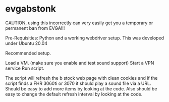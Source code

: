 # evgabstonk

CAUTION, using this incorrectly can very easily get you a temporary or permanent ban from EVGA!!!

Pre-Requisities:  Python and a working webdriver setup.  This was developed under Ubuntu 20.04  

Recommended setup.

Load a VM.  (make sure you enable and test sound support)
Start a VPN service
Run script.

The script will refresh the b stock web page with clean cookies and if the script finds a FHR 3060ti or 3070 it should play a sound file via a URL.  Should be easy to add more items by looking at the code.  Also should be easy to change the default refresh interval by looking at the code.  
